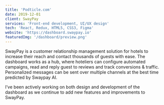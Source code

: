 ```yaml
---
title: 'Podticle.com'
date: 2019-12-01
client: SwayPay
services: 'Front-end development, UI/UX design'
tech: 'React, Redux, HTML5, CSS3, Figma'
website: 'https://dashboard.swaypay.io'
featuredImg: '/dashboard/preview.png'
---
```


SwayPay is a customer relationship management solution for hotels to increase their reach and contact thousands of guests with ease. The dashboard works as a hub, where hoteliers can configure automated campaigns, read and reply guest to reviews and track conversions & traffic. Personalized messages can be sent over multiple channels at the best time predicted by Swaypay AI.

I’ve been actively working on both design and development of the dashboard as we continue to add new features and improvements to SwayPay.
